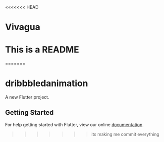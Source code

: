 <<<<<<< HEAD
# Vivagua

# This is a README
=======
# dribbbledanimation

A new Flutter project.

## Getting Started

For help getting started with Flutter, view our online
[documentation](https://flutter.io/).
>>>>>>> its making me commit everything

